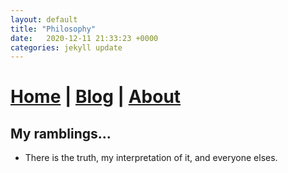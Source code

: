 ```yaml
---
layout: default
title: "Philosophy"
date:   2020-12-11 21:33:23 +0000
categories: jekyll update
---
```


# [Home](index.markdown) | [Blog](blog.markdown) | [About](about.markdown)

## My ramblings...

- There is the truth, my interpretation of it, and everyone elses.
